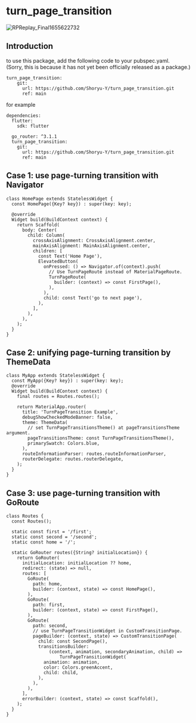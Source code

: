 # turn_page_transition
 
![RPReplay_Final1655622732](https://user-images.githubusercontent.com/44453803/174470088-18e616cc-26ef-4e7d-aaf6-d1967f974722.gif)

## Introduction
to use this package, add the following code to your pubspec.yaml.  
(Sorry, this is because it has not yet been officially released as a package.)
```
turn_page_transition:
    git:
      url: https://github.com/Shoryu-Y/turn_page_transition.git
      ref: main
```
for example
```
dependencies:
  flutter:
    sdk: flutter

  go_router: ^3.1.1
  turn_page_transition:
    git:
      url: https://github.com/Shoryu-Y/turn_page_transition.git
      ref: main
```

## Case 1: use page-turning transition with Navigator

```
class HomePage extends StatelessWidget {
  const HomePage({Key? key}) : super(key: key);

  @override
  Widget build(BuildContext context) {
    return Scaffold(
      body: Center(
        child: Column(
          crossAxisAlignment: CrossAxisAlignment.center,
          mainAxisAlignment: MainAxisAlignment.center,
          children: [
            const Text('Home Page'),
            ElevatedButton(
              onPressed: () => Navigator.of(context).push(
                // Use TurnPageRoute instead of MaterialPageRoute.
                TurnPageRoute(
                  builder: (context) => const FirstPage(),
                ),
              ),
              child: const Text('go to next page'),
            ),
          ],
        ),
      ),
    );
  }
}
```

## Case 2: unifying page-turning transition by ThemeData
```
class MyApp extends StatelessWidget {
  const MyApp({Key? key}) : super(key: key);
  @override
  Widget build(BuildContext context) {
    final routes = Routes.routes();

    return MaterialApp.router(
      title: 'TurnPageTransition Example',
      debugShowCheckedModeBanner: false,
      theme: ThemeData(
        // set TurnPageTransitionsTheme() at pageTransitionsTheme argument.
        pageTransitionsTheme: const TurnPageTransitionsTheme(),
        primarySwatch: Colors.blue,
      ),
      routeInformationParser: routes.routeInformationParser,
      routerDelegate: routes.routerDelegate,
    );
  }
}
```

## Case 3: use page-turning transition with GoRoute
```
class Routes {
  const Routes();

  static const first = '/first';
  static const second = '/second';
  static const home = '/';

  static GoRouter routes({String? initialLocation}) {
    return GoRouter(
      initialLocation: initialLocation ?? home,
      redirect: (state) => null,
      routes: [
        GoRoute(
          path: home,
          builder: (context, state) => const HomePage(),
        ),
        GoRoute(
          path: first,
          builder: (context, state) => const FirstPage(),
        ),
        GoRoute(
          path: second,
          // use TurnPageTransitionWidget in CustomTransitionPage.
          pageBuilder: (context, state) => CustomTransitionPage(
            child: const SecondPage(),
            transitionsBuilder:
                (context, animation, secondaryAnimation, child) =>
                    TurnPageTransitionWidget(
              animation: animation,
              color: Colors.greenAccent,
              child: child,
            ),
          ),
        ),
      ],
      errorBuilder: (context, state) => const Scaffold(),
    );
  }
}
```
